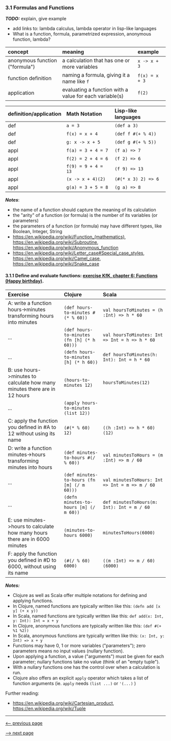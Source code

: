 ### 3.1 Formulas and Functions

___TODO:___ explain, give example

* add links to: lambda calculus, lambda operator in lisp-like languages
* What is a function, formula, parametrized expression, anonymous function, lambda?

concept | meaning | example
:---|:---|:---
anonymous function ("formula") | a calculation that has one or more variables | `x -> x + 3`
function definition | naming a formula, giving it a name like `f` | `f(x) = x + 3`
application | evaluating a function with a value for each variable(s) | `f(2)`

definition/application  |  Math Notation |  Lisp-like languages
:----|:----|:----
def  | `a = 3`               | `(def a 3)`
def  | `f(x) = x + 4`        | `(def f #(+ % 4))`
def  | `g: x -> x + 5`       | `(def g #(+ % 5))`
appl | `f(a) = 3 + 4 = 7`    | `(f a) => 7`
appl | `f(2) = 2 + 4 = 6`    | `(f 2) => 6`
appl | `f(9) = 9 + 4 = 13`   | `(f 9) => 13`
appl | `(x -> x + 4)(2)`     | `(#(* x 3) 2) => 6`
appl | `g(a) = 3 + 5 = 8`    | `(g a) => 8`

___Notes___:

* the name of a function should capture the meaning of its calculation
* the "arity" of a function (or formula) is the number of its variables (or parameters)
* the parameters of a function (or formula) may have different types, like Boolean, Integer, String
* <https://en.wikipedia.org/wiki/Function_(mathematics)>,
  <https://en.wikipedia.org/wiki/Subroutine>,
  <https://en.wikipedia.org/wiki/Anonymous_function>
* <https://en.wikipedia.org/wiki/Letter_case#Special_case_styles>, <https://en.wikipedia.org/wiki/Camel_case>, <https://en.wikipedia.org/wiki/Snake_case>

####  3.1.1 Define and evaluate functions: [exercise KfK, chapter 6: Functions (Happy birthday)](http://kids.klipse.tech/clojure/2016/07/30/chapter-6.html).

Exercise | Clojure | Scala
:-------|:------|:------
A: write a function hours->minutes transforming hours into minutes | `(def hours-to-minutes #(* % 60))` | `val hoursToMinutes = (h :Int) => h * 60`
... | `(def hours-to-minutes (fn [h] (* h 60)))` | `val hoursToMinutes: Int => Int = h => h * 60`
... | `(defn hours-to-minutes [h] (* h 60))` | `def hoursToMinutes(h: Int): Int = h * 60`
B: use hours->minutes to calculate how many minutes there are in 12 hours | `(hours-to-minutes 12)` | `hoursToMinutes(12)`
... | `(apply hours-to-minutes (list 12))` |
C: apply the function you defined in #A to 12 without using its name | `(#(* % 60) 12)` | `((h :Int) => h * 60)(12)`
D: write a function minutes->hours transforming minutes into hours | `(def minutes-to-hours #(/ % 60))` | `val minutesToHours = (m :Int) => m / 60`
... | `(def minutes-to-hours (fn [m] (/ m 60)))` | `val minutesToHours: Int => Int = m => m / 60`
... | `(defn minutes-to-hours [m] (/ m 60))` | `def minutesToHours(m: Int): Int = m / 60`
E: use minutes->hours to calculate how many hours there are in 6000 minutes | `(minutes-to-hours 6000)` | `minutesToHours(6000)`
F: apply the function you defined in #D to 6000, without using its name | `(#(/ % 60) 6000)` | `((m :Int) => m / 60)(6000)`

___Notes:___

* Clojure as well as Scala offer multiple notations for defining and applying functions.
* In Clojure, named functions are typically  written like this: `(defn add [x y] (+ x y))`
* In Scala, named functions are typically  written like this: `def add(x: Int, y: Int): Int = x + y`
* In Clojure, anonymous functions are typically  written like this: `(def #(+ %1 %2))`
* In Scala, anonymous functions are typically  written like this: `(x: Int, y: Int) => x + y`
* Functions may have 0, 1 or more variables ("parameters"); zero parameters means no input values (nullary function).
* Upon applying a function, a value ("arguments") must be given for each parameter; nullary functions take no value (think of an "empty tuple").
* With a nullary functions one has the control over when a calculation is run.
* Clojure also offers an explicit `apply` operator which takes a list of function arguments (ie. `apply` needs `(list ...)` or ` '(...) ` )

Further reading:
* <https://en.wikipedia.org/wiki/Cartesian_product>, <https://en.wikipedia.org/wiki/Tuple>

-----------------

[<-- previous page](ch3_0_functions.md)

[--> next page](ch3_2_more_function_exercises.md)
